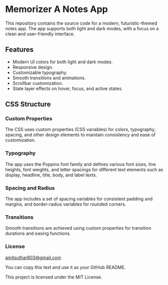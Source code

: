 # Memorizer A Notes App

This repository contains the source code for a modern, futuristic-themed notes app. The app supports both light and dark modes, with a focus on a clean and user-friendly interface.

## Features

- Modern UI colors for both light and dark modes.
- Responsive design.
- Customizable typography.
- Smooth transitions and animations.
- Scrollbar customization.
- State layer effects on hover, focus, and active states.

## CSS Structure

### Custom Properties

The CSS uses custom properties (CSS variables) for colors, typography, spacing, and other design elements to maintain consistency and ease of customization.

### Typography

The app uses the Poppins font family and defines various font sizes, line heights, font weights, and letter spacings for different text elements such as display, headline, title, body, and label texts.

### Spacing and Radius

The app includes a set of spacing variables for consistent padding and margins, and border-radius variables for rounded corners.

### Transitions

Smooth transitions are achieved using custom properties for transition durations and easing functions.

### License

amitsuthar803@gmail.com

You can copy this text and use it as your GitHub README.

This project is licensed under the MIT License.
